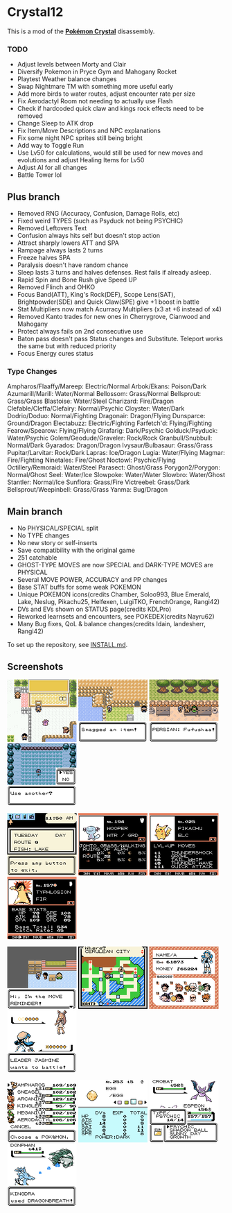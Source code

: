 # Crystal12

This is a mod of the [**Pokémon Crystal**](https://github.com/pret/pokecrystal) disassembly.

### TODO
- Adjust levels between Morty and Clair
- Diversify Pokemon in Pryce Gym and Mahogany Rocket
- Playtest Weather balance changes
- Swap Nightmare TM with something more useful early
- Add more birds to water routes, adjust encounter rate per size
- Fix Aerodactyl Room not needing to actually use Flash
- Check if hardcoded quick claw and kings rock effects need to be removed
- Change Sleep to ATK drop
- Fix Item/Move Descriptions and NPC explanations
- Fix some night NPC sprites still being bright
- Add way to Toggle Run
- Use Lv50 for calculations, would still be used for new moves and evolutions and adjust Healing Items for Lv50
- Adjust AI for all changes
- Battle Tower lol

## Plus branch

- Removed RNG (Accuracy, Confusion, Damage Rolls, etc)
- Fixed weird TYPES (such as Psyduck not being PSYCHIC)
- Removed Leftovers Text
- Confusion always hits self but doesn't stop action
- Attract sharply lowers ATT and SPA
- Rampage always lasts 2 turns
- Freeze halves SPA
- Paralysis doesn't have random chance
- Sleep lasts 3 turns and halves defenses. Rest fails if already asleep.
- Rapid Spin and Bone Rush give Speed UP
- Removed Flinch and OHKO
- Focus Band(ATT), King's Rock(DEF), Scope Lens(SAT), Brightpowder(SDE) and Quick Claw(SPE) give +1 boost in battle
- Stat Multipliers now match Acurracy Multipliers (x3 at +6 instead of x4)
- Removed Kanto trades for new ones in Cherrygrove, Cianwood and Mahogany
- Protect always fails on 2nd consecutive use
- Baton pass doesn't pass Status changes and Substitute. Teleport works the same but with reduced priority
- Focus Energy cures status

### Type Changes
Ampharos/Flaaffy/Mareep: Electric/Normal
Arbok/Ekans: Poison/Dark
Azumarill/Marill: Water/Normal
Bellossom: Grass/Normal
Bellsprout: Grass/Grass
Blastoise: Water/Steel
Charizard: Fire/Dragon
Clefable/Cleffa/Clefairy: Normal/Psychic
Cloyster: Water/Dark
Dodrio/Doduo: Normal/Fighting
Dragonair: Dragon/Flying
Dunsparce: Ground/Dragon
Electabuzz: Electric/Fighting
Farfetch'd: Flying/Fighting
Fearow/Spearow: Flying/Flying
Girafarig: Dark/Psychic
Golduck/Psyduck: Water/Psychic
Golem/Geodude/Graveler: Rock/Rock
Granbull/Snubbull: Normal/Dark
Gyarados: Dragon/Dragon
Ivysaur/Bulbasaur: Grass/Grass
Pupitar/Larvitar: Rock/Dark
Lapras: Ice/Dragon
Lugia: Water/Flying
Magmar: Fire/Fighting
Ninetales: Fire/Ghost
Noctowl: Psychic/Flying
Octillery/Remoraid: Water/Steel
Parasect: Ghost/Grass
Porygon2/Porygon: Normal/Ghost
Seel: Water/Ice
Slowpoke: Water/Water
Slowbro: Water/Ghost
Stantler: Normal/Ice
Sunflora: Grass/Fire
Victreebel: Grass/Dark
Bellsprout/Weepinbell: Grass/Grass
Yanma: Bug/Dragon

## Main branch

- No PHYSICAL/SPECIAL split
- No TYPE changes
- No new story or self-inserts
- Save compatibility with the original game
- 251 catchable
- GHOST-TYPE MOVES are now SPECIAL and DARK-TYPE MOVES are PHYSICAL
- Several MOVE POWER, ACCURACY and PP changes
- Base STAT buffs for some weak POKEMON
- Unique POKEMON icons(credits Chamber, Soloo993, Blue Emerald, Lake, Neslug, Pikachu25, Helfexen, LuigiTKO, FrenchOrange, Rangi42)
- DVs and EVs shown on STATUS page(credits KDLPro)
- Reworked learnsets and encounters, see POKEDEX(credits Nayru62)
- Many Bug fixes, QoL & balance changes(credits Idain, landesherr, Rangi42)

To set up the repository, see [INSTALL.md](INSTALL.md).

## Screenshots


![daycare-icons](screenshots/daycare-icons.png)
![fishing-items](screenshots/fishing-items.png)
![overworld-sprites](screenshots/overworld-sprites.png)
![repel](screenshots/repel.png)

![pokegear-info](screenshots/pokegear-info.png)
![pokedex-location](screenshots/pokedex-location.png)
![pokedex-learnset](screenshots/pokedex-learnset.png)
![pokedex-bst](screenshots/pokedex-bst.png)

![move-reminder](screenshots/move-reminder.png)
![fly-icons](screenshots/fly-icons.png)
![fancy-badges](screenshots/fancy-badges.png)
![jasmine](screenshots/jasmine.png)

![party-icons](screenshots/party-icons.png)
![egg-stats](screenshots/egg-stats.png)
![weather-icon](screenshots/weather-icon.png)
![blue-dragonbreath](screenshots/blue-dragonbreath.png)
